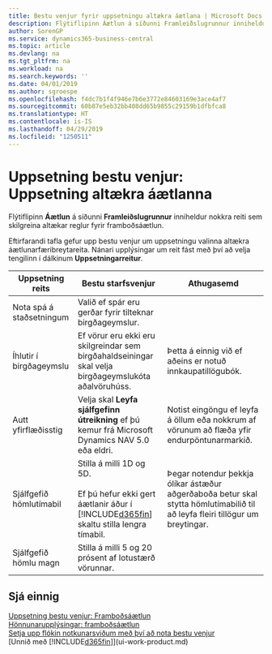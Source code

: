 ```yaml
---
title: Bestu venjur fyrir uppsetningu altækra áætlana | Microsoft Docs
description: Flýtiflipinn Áætlun á síðunni Framleiðslugrunnur inniheldur nokkra reiti sem skilgreina altækar reglur fyrir framboðsáætlun.
author: SorenGP
ms.service: dynamics365-business-central
ms.topic: article
ms.devlang: na
ms.tgt_pltfrm: na
ms.workload: na
ms.search.keywords: ''
ms.date: 04/01/2019
ms.author: sgroespe
ms.openlocfilehash: f4dc7b1f4f946e7b6e3772e84603169e3ace4af7
ms.sourcegitcommit: 60b87e5eb32bb408dd65b9855c29159b1dfbfca8
ms.translationtype: HT
ms.contentlocale: is-IS
ms.lasthandoff: 04/29/2019
ms.locfileid: "1250511"
---
```

# <a name="setup-best-practices-global-planning-setup"></a>Uppsetning bestu venjur: Uppsetning altækra áætlanna
Flýtiflipinn **Áætlun** á síðunni **Framleiðslugrunnur** inniheldur nokkra reiti sem skilgreina altækar reglur fyrir framboðsáætlun.  

 Eftirfarandi tafla gefur upp bestu venjur um uppsetningu valinna altækra áætlunarfæribreytareita. Nánari upplýsingar um reit fást með því að velja tengilinn í dálkinum **Uppsetningarreitur**.  

|Uppsetning reits|Bestu starfsvenjur|Athugasemd|  
|-----------------|-------------------|-------------|  
|Nota spá á staðsetningum|Valið ef spár eru gerðar fyrir tilteknar birgðageymslur.||  
|Íhlutir í birgðageymslu|Ef vörur eru ekki eru skilgreindar sem birgðahaldseiningar skal velja birgðageymslukóta aðalvöruhúss.|Þetta á einnig við ef aðeins er notuð innkaupatillögubók.|  
|Autt yfirflæðisstig|Velja skal **Leyfa sjálfgefinn útreikning** ef þú kemur frá Microsoft Dynamics NAV 5.0 eða eldri.|Notist eingöngu ef leyfa á öllum eða nokkrum af vörunum að flæða yfir endurpöntunarmarkið.|  
|Sjálfgefið hömlutímabil|Stilla á milli 1D og 5D.<br /><br /> Ef þú hefur ekki gert áætlanir áður í [!INCLUDE[d365fin](includes/d365fin_md.md)] skaltu stilla lengra tímabil.|Þegar notendur þekkja ólíkar ástæður aðgerðaboða betur skal stytta hömlutímabilið til að leyfa fleiri tillögur um breytingar.|  
|Sjálfgefið hömlu magn|Stilla á milli 5 og 20 prósent af lotustærð vörunnar.||  

## <a name="see-also"></a>Sjá einnig  
 [Uppsetning bestu venjur: Framboðsáætlun](setup-best-practices-supply-planning.md)   
 [Hönnunarupplýsingar: framboðsáætlun](design-details-supply-planning.md)   
 [Setja upp flókin notkunarsviðum með því að nota bestu venjur](set-up-complex-application-areas-using-best-practices.md)  
 [Unnið með [!INCLUDE[d365fin](includes/d365fin_md.md)]](ui-work-product.md)
